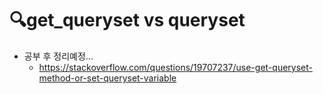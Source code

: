 # 🔍get_queryset vs queryset
* 공부 후 정리예정... 
    * https://stackoverflow.com/questions/19707237/use-get-queryset-method-or-set-queryset-variable